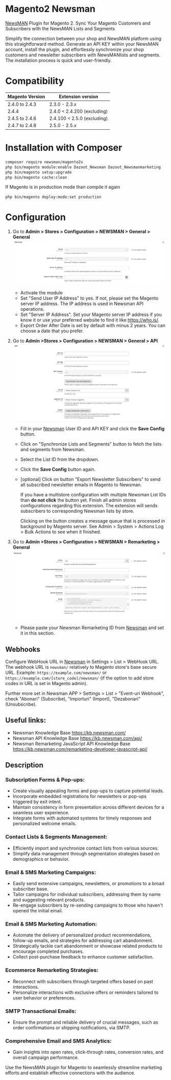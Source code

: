 # Magento2 Newsman

[NewsMAN](https://www.newsman.com) Plugin for Magento 2. Sync Your Magento Customers and Subscribers with the NewsMAN Lists and Segments

Simplify the connection between your shop and NewsMAN platform using this straightforward method. Generate an API KEY within your NewsMAN account, install the plugin, and effortlessly synchronize your shop customers and newsletter subscribers with NewsMANlists and segments. The installation process is quick and user-friendly.

# Compatibility

| Magento Version | Extension version           |
|-----------------|-----------------------------|
| 2.4.0 to  2.4.3 | 2.3.0 - 2.3.x               |
| 2.4.4           | 2.4.0 < 2.4.200 (excluding) |
| 2.4.5 to 2.4.6  | 2.4.100 < 2.5.0 (excluding) |
| 2.4.7 to 2.4.8  | 2.5.0 - 2.5.x               |


# Installation with Composer

```
composer require newsman/magento2x
php bin/magento module:enable Dazoot_Newsman Dazoot_Newsmanmarketing
php bin/magento setup:upgrade
php bin/magento cache:clean
```

If Magento is in production mode than compile it again
```
php bin/magento deploy:mode:set production
```

# Configuration

1. Go to **Admin > Stores > Configuration > NEWSMAN > General > General**
   ![Newsman Configuration General](./assets/newsman-configuration-general.png)
   
   - Activate the module
   - Set "Send User IP Address" to yes. If not, please set the Magento server IP address. The IP address is used in Newsman API operations.
   - Set "Server IP Address". Set your Magento server IP address if you know it or use your preferred website to find it like https://who.is/.
   - Export Order After Date is set by default with minus 2 years. You can choose a date that you prefer.
2. Go to **Admin >Stores > Configuration > NEWSMAN > General > API**
   ![Newsman Configuration General](./assets/newsman-api-settings.png)

    - Fill in your [Newsman](https://newsman.app/) User ID and API KEY and click the **Save Config** button.
    - Click on "Synchronize Lists and Segments" button to fetch the lists and segments from Newsman.
    - Select the List ID from the dropdown.
    - Click the **Save Config** button again.
    - [optional] Click on button "Export Newsletter Subscribers" to send all subscribed newsletter emails in Magento to Newsman.
      
      If you have a multistore configuration with multiple Newsman List IDs than **do not click** the button yet. Finish all admin stores configurations regarding this extension.
      The extension will sends subscribers to corresponding Newsman lists by store.
      
      Clicking on the button creates a message queue that is processed in background by Magento server.
      See Admin > System > Actions Log > Bulk Actions to see when it finished.
3. Go to **Admin >Stores > Configuration > NEWSMAN > Remarketing > General**
   ![Newsman Configuration General](./assets/newsman-remarketing.png)
   - Please paste your Newsman Remarketing ID from [Newsman](https://newsman.app/) and set it in this section.

## Webhooks

Configure WebHook URL in [Newsman](https://newsman.app/) in Settings > List > WebHook URL.
The webhook URL is `newsman/` relatively to Magento store's base secure URL. Example: `https://example.com/newsman/` or `https://example.com/[store_code]/newsman/` (if the option to add store codes in URL is set in Magento admin).

Further more set in Newsman APP > Settings > List > "Event-uri Webhook", check "Abonari" (Subscribe), "Importuri" (Import), "Dezabonari" (Unsubscribe).

## Useful links:
- Newsman Knowledge Base https://kb.newsman.com/
- Newsman API Knowledge Base https://kb.newsman.com/api/
- Newsman Remarketing JavaScript API Knowledge Base https://kb.newsman.com/remarketing-developer-javascript-api/

## Description

### Subscription Forms & Pop-ups:
- Create visually appealing forms and pop-ups to capture potential leads.
- Incorporate embedded registrations for newsletters or pop-ups triggered by exit intent.
- Maintain consistency in form presentation across different devices for a seamless user experience.
- Integrate forms with automated systems for timely responses and personalized welcome emails.

### Contact Lists & Segments Management:
- Efficiently import and synchronize contact lists from various sources.
- Simplify data management through segmentation strategies based on demographics or behavior.

### Email & SMS Marketing Campaigns:
- Easily send extensive campaigns, newsletters, or promotions to a broad subscriber base.
- Tailor campaigns for individual subscribers, addressing them by name and suggesting relevant products.
- Re-engage subscribers by re-sending campaigns to those who haven't opened the initial email.

### Email & SMS Marketing Automation:
- Automate the delivery of personalized product recommendations, follow-up emails, and strategies for addressing cart abandonment.
- Strategically tackle cart abandonment or showcase related products to encourage completed purchases.
- Collect post-purchase feedback to enhance customer satisfaction.

### Ecommerce Remarketing Strategies:
- Reconnect with subscribers through targeted offers based on past interactions.
- Personalize interactions with exclusive offers or reminders tailored to user behavior or preferences.

### SMTP Transactional Emails:
- Ensure the prompt and reliable delivery of crucial messages, such as order confirmations or shipping notifications, via SMTP.

### Comprehensive Email and SMS Analytics:
- Gain insights into open rates, click-through rates, conversion rates, and overall campaign performance.

Use the NewsMAN plugin for Magento to seamlessly streamline marketing efforts and establish effective connections with the audience.
